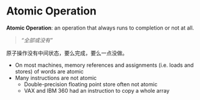 # Atomic Operation
**Atomic Operation**: an operation that always runs to completion or not at all.
>*“全部或没有”*

原子操作没有中间状态，要么完成，要么一点没做。

- On most machines, memory references and assignments (i.e. loads and stores) of words are atomic
- Many instructions are not atomic
	- Double-precision floating point store often not atomic
	- VAX and IBM 360 had an instruction to copy a whole array
